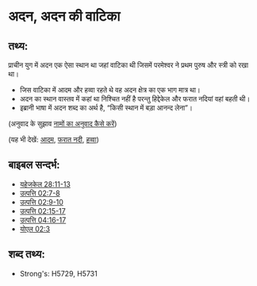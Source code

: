 # अदन, अदन की वाटिका #

## तथ्य: ##

प्राचीन युग में अदन एक ऐसा स्थान था जहां वाटिका थी जिसमें परमेश्वर ने प्रथम पुरुष और स्त्री को रखा था।

* जिस वाटिका में आदम और हव्वा रहते थे वह अदन क्षेत्र का एक भाग मात्र था।
* अदन का स्थान वास्तव में कहां था निश्चित नहीं है परन्तु हिद्देकेल और फरात नदियां वहां बहती थी।
* इब्रानी भाषा में अदन शब्द का अर्थ है, “किसी स्थान में बड़ा आनन्द लेना”।

(अनुवाद के सुझाव [नामों का अनुवाद कैसे करें](rc://en/ta/man/translate/translate-names))

(यह भी देखें: [आदम](../names/adam.md), [फरात नदी](../names/euphrates.md), [हव्वा](../names/eve.md))

## बाइबल सन्दर्भ: ##

* [यहेजकेल 28:11-13](rc://en/tn/help/ezk/28/11)
* [उत्पत्ति 02:7-8](rc://en/tn/help/gen/02/07)
* [उत्पत्ति 02:9-10](rc://en/tn/help/gen/02/09)
* [उत्पत्ति 02:15-17](rc://en/tn/help/gen/02/15)
* [उत्पत्ति 04:16-17](rc://en/tn/help/gen/04/16)
* [योएल 02:3](rc://en/tn/help/jol/02/03)

## शब्द तथ्य: ##

* Strong's: H5729, H5731
